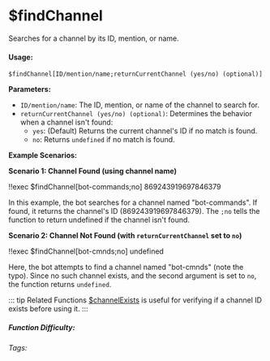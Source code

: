 # $findChannel

Searches for a channel by its ID, mention, or name.

#### Usage:

`$findChannel[ID/mention/name;returnCurrentChannel (yes/no) (optional)]`

**Parameters:**

*   `ID/mention/name`: The ID, mention, or name of the channel to search for.
*   `returnCurrentChannel (yes/no) (optional)`:  Determines the behavior when a channel isn't found:
    *   `yes`: (Default) Returns the current channel's ID if no match is found.
    *   `no`: Returns `undefined` if no match is found.

**Example Scenarios:**

**Scenario 1: Channel Found (using channel name)**

<discord-messages>
	<discord-message :bot="false" role-color="#ffcc9a" author="Member">
		!!exec $findChannel[bot-commands;no]
	</discord-message>
	<discord-message :bot="true" role-color="#0099ff" author="Custom Command" avatar="https://media.discordapp.net/avatars/725721249652670555/781224f90c3b841ba5b40678e032f74a.webp">
		869243919697846379
	</discord-message>
</discord-messages>

In this example, the bot searches for a channel named "bot-commands". If found, it returns the channel's ID (869243919697846379).  The `;no` tells the function to return undefined if the channel isn't found.

**Scenario 2: Channel Not Found (with `returnCurrentChannel` set to `no`)**

<discord-messages>
	<discord-message :bot="false" role-color="#ffcc9a" author="Member">
		!!exec $findChannel[bot-cmnds;no]
	</discord-message>
	<discord-message :bot="true" role-color="#0099ff" author="Custom Command" avatar="https://media.discordapp.net/avatars/725721249652670555/781224f90c3b841ba5b40678e032f74a.webp">
		undefined
	</discord-message>
</discord-messages>

Here, the bot attempts to find a channel named "bot-cmnds" (note the typo).  Since no such channel exists, and the second argument is set to `no`, the function returns `undefined`.

::: tip Related Functions
[$channelExists](../Channel/channelExists.md) is useful for verifying if a channel ID exists before using it.
:::

##### Function Difficulty: <Badge type="warning" text="Medium" vertical="middle" />
###### Tags: <Badge type="tip" text="channel" vertical="middle" /> <Badge type="tip" text="find" vertical="middle" /> <Badge type="tip" text="find Channel" vertical="middle" /> <Badge type="tip" text="search Channel" vertical="middle" />
